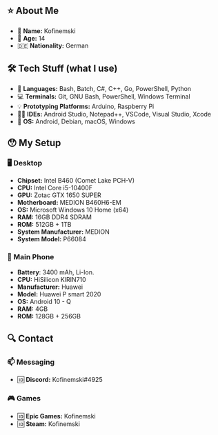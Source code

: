 ## ⭐️ About Me
* 📝 **Name:** Kofinemski
* 📆 **Age:** 14
* 🇩🇪 **Nationality:** German

## 🛠 Tech Stuff (what I use)
* 🧱 **Languages:** Bash, Batch, C#, C++, Go, PowerShell, Python
* 💻 **Terminals:** Git, GNU Bash, PowerShell, Windows Terminal
* 💡 **Prototyping Platforms:** Arduino, Raspberry Pi
* 👩‍💻 **IDEs:** Android Studio, Notepad++, VSCode, Visual Studio, Xcode
* 💾 **OS:** Android, Debian, macOS, Windows

## 😯 My Setup
### 🖥 Desktop
* **Chipset:** Intel B460 (Comet Lake PCH-V)
* **CPU:** Intel Core i5-10400F
* **GPU:** Zotac GTX 1650 SUPER
* **Motherboard:** MEDION B460H6-EM
* **OS:** Microsoft Windows 10 Home (x64)
* **RAM:** 16GB DDR4 SDRAM
* **ROM:** 512GB + 1TB
* **System Manufacturer:** MEDION
* **System Model:** P66084
### 📱 Main Phone
* **Battery**: 3400 mAh, Li-Ion.
* **CPU:** HiSilicon KIRIN710
* **Manufacturer:** Huawei
* **Model:** Huawei P smart 2020
* **OS:** Android 10 - Q
* **RAM:** 4GB
* **ROM:** 128GB + 256GB



## 🔍 Contact
### 📫 Messaging
* 🆔 **Discord:** Kofinemski#4925
### 🎮 Games
* 🆔 **Epic Games:** Kofinemski
* 🆔 **Steam:** Kofinemski
